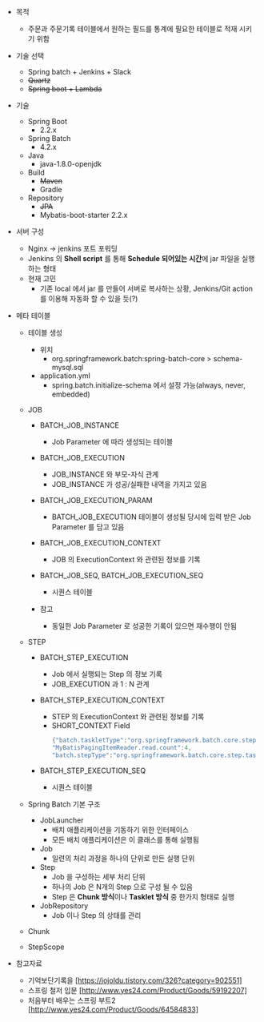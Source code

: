 * 목적 
    * 주문과 주문기록 테이블에서 원하는 필드를 통계에 필요한 테이블로 적재 시키기 위함

* 기술 선택
    * Spring batch + Jenkins + Slack
    * ~~Quartz~~ 
    * ~~Spring boot + Lambda~~ 
    
* 기술
    * Spring Boot
        * 2.2.x
    * Spring Batch
        * 4.2.x
    * Java 
        * java-1.8.0-openjdk
    * Build
        * ~~Maven~~
        * Gradle
    * Repository
        * ~~JPA~~
        * Mybatis-boot-starter 2.2.x
        
* 서버 구성
    * Nginx -> jenkins 포트 포워딩
    * Jenkins 의 **Shell script** 를 통해 **Schedule 되어있는 시간**에 jar 파일을 실행하는 형태
    * 현재 고민
        * 기존 local 에서 jar 를 만들어 서버로 복사하는 상황, Jenkins/Git action 를 이용해 자동화 할 수 있을 듯(?)
        
* 메타 테이블
    * 테이블 생성
        * 위치
            * org.springframework.batch:spring-batch-core > schema-mysql.sql
        * application.yml
            * spring.batch.initialize-schema 에서 설정 가능(always, never, embedded) 
    * JOB
        * BATCH_JOB_INSTANCE 
            * Job Parameter 에 따라 생성되는 테이블
        
        * BATCH_JOB_EXECUTION
            * JOB_INSTANCE 와 부모-자식 관계
            * JOB_INSTANCE 가 성공/실패한 내역을 가지고 있음
        
        * BATCH_JOB_EXECUTION_PARAM
            * BATCH_JOB_EXECUTION 테이블이 생성될 당시에 입력 받은 Job Parameter 를 담고 있음
    
        * BATCH_JOB_EXECUTION_CONTEXT
            * JOB 의 ExecutionContext 와 관련된 정보를 기록
            
        * BATCH_JOB_SEQ, BATCH_JOB_EXECUTION_SEQ
            * 시퀀스 테이블
        
        * 참고
            * 동일한 Job Parameter 로 성공한 기록이 있으면 재수행이 안됨
    * STEP
        * BATCH_STEP_EXECUTION 
            * Job 에서 실행되는 Step 의 정보 기록
            * JOB_EXECUTION 과 1 : N 관계
            
        * BATCH_STEP_EXECUTION_CONTEXT
            * STEP 의 ExecutionContext 와 관련된 정보를 기록
            * SHORT_CONTEXT Field
                ```java
              {"batch.taskletType":"org.springframework.batch.core.step.item.ChunkOrientedTasklet",
              "MyBatisPagingItemReader.read.count":4,
              "batch.stepType":"org.springframework.batch.core.step.tasklet.TaskletStep"}
                ```
        * BATCH_STEP_EXECUTION_SEQ
            * 시퀀스 테이블
    
    * Spring Batch 기본 구조
        * JobLauncher
            * 배치 애플리케이션을 기동하기 위한 인터페이스
            * 모든 배치 애플리케이션은 이 클래스를 통해 실행됨
        * Job
            * 일련의 처리 과정을 하나의 단위로 만든 실행 단위
        * Step
            * Job 을 구성하는 세부 처리 단위
            * 하나의 Job 은 N개의 Step 으로 구성 될 수 있음
            * Step 은 **Chunk 방식**이나 **Tasklet 방식** 중 한가지 형태로 실행
         * JobRepository
            * Job 이나 Step 의 상태를 관리
         
     * Chunk
     
     * StepScope
     
     
* 참고자료
    * 기억보단기록을 [https://jojoldu.tistory.com/326?category=902551]
    * 스프링 철저 입문 [http://www.yes24.com/Product/Goods/59192207]
    * 처음부터 배우는 스프링 부트2 [http://www.yes24.com/Product/Goods/64584833]




    